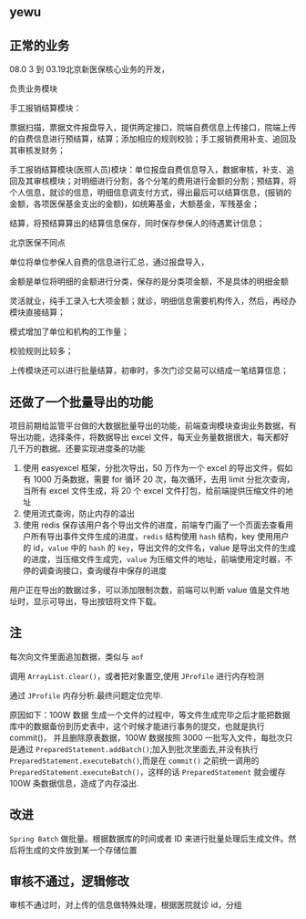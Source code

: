 ## yewu

## 正常的业务

08.0 3 到 03.19北京新医保核心业务的开发，

负责业务模块

手工报销结算模块：

票据扫描，票据文件报盘导入，提供两定接口，院端自费信息上传接口，院端上传的自费信息进行预结算，结算；添加相应的规则校验；手工报销费用补支、追回及其审核发财务；

手工报销结算模块(医照人员)模块：单位报盘自费信息导入，数据审核，补支、追回及其审核模块；对明细进行分割，各个分笔的费用进行金额的分割；预结算，将个人信息，就诊的信息，明细信息调支付方式，得出最后可以结算信息，(报销的金额，各项医保基金支出的金额)，如统筹基金，大额基金，军残基金；

结算，将预结算算出的结算信息保存，同时保存参保人的待遇累计信息；

北京医保不同点

单位将单位参保人自费的信息进行汇总，通过报盘导入，

金额是单位将明细的金额进行分类，保存的是分类项金额，不是具体的明细金额

灵活就业，纯手工录入七大项金额；就诊，明细信息需要机构传入，然后，再经办模块直接结算；

模式增加了单位和机构的工作量；

校验规则比较多；

上传模块还可以进行批量结算，初审时，多次门诊交易可以结成一笔结算信息；

## 还做了一个批量导出的功能

项目前期给监管平台做的大数据批量导出的功能，前端查询模块查询业务数据，有导出功能，选择条件，将数据导出 excel 文件，每天业务量数据很大，每天都好几千万的数据。还要实现进度条的功能

1. 使用 easyexcel 框架，分批次导出，50 万作为一个 excel 的导出文件，假如有 1000 万条数据，需要 for 循环 20 次，每次循环，去用 limit 分批次查询，当所有 excel 文件生成，将 20 个 excel 文件打包，给前端提供压缩文件的地址
2. 使用流式查询，防止内存的溢出
3. 使用 redis 保存该用户各个导出文件的进度，前端专门画了一个页面去查看用户所有导出事件文件生成的进度，`redis` 结构使用 `hash` 结构，key 使用用户的 id，`value` 中的 `hash` 的 `key`，导出文件的文件名，value 是导出文件的生成的进度，当压缩文件生成完，`value` 为压缩文件的地址，前端使用定时器，不停的调查询接口，查询缓存中保存的进度

用户正在导出的数据过多，可以添加限制次数，前端可以判断 value 值是文件地址时，显示可导出，导出按钮将文件下载。

## 注

每次向文件里面追加数据，类似与 `aof`

调用 `ArrayList.clear()`，或者把对象置空,使用 `JProfile` 进行内存检测

通过 `JProfile` 内存分析.最终问题定位完毕.

原因如下：100W 数据  生成一个文件的过程中，等文件生成完毕之后才能把数据库中的数据备份到历史表中，这个时候才能进行事务的提交，也就是执行 commit()， 并且删除原表数据，100W 数据按照 3000 一批写入文件，每批次只是通过 `PreparedStatement.addBatch()`;加入到批次里面去,并没有执行 `PreparedStatement.executeBatch()`,而是在 `commit()` 之前统一调用的 `PreparedStatement.executeBatch()`，这样的话 `PreparedStatement` 就会缓存 100W 条数据信息，造成了内存溢出.

## 改进

`Spring Batch` 做批量。根据数据库的时间或者 ID 来进行批量处理后生成文件。然后将生成的文件放到某一个存储位置

## 审核不通过，逻辑修改

审核不通过时，对上传的信息做特殊处理，根据医院就诊 id，分组
